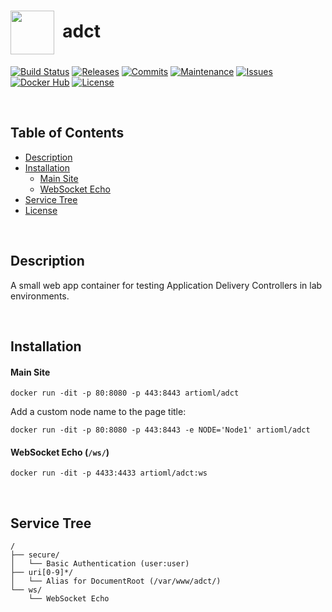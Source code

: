 # <img align="center" src="img/sno.svg" width="70">&nbsp;&nbsp;adct
[![Build Status](https://img.shields.io/travis/ArtiomL/adct.svg)](https://travis-ci.org/ArtiomL/adct)
[![Releases](https://img.shields.io/github/release/ArtiomL/adct.svg)](https://github.com/ArtiomL/adct/releases)
[![Commits](https://img.shields.io/github/commits-since/ArtiomL/adct/v1.0.5.svg?label=commits%20since)](https://github.com/ArtiomL/adct/commits/master)
[![Maintenance](https://img.shields.io/maintenance/yes/2018.svg)](https://github.com/ArtiomL/adct/graphs/code-frequency)
[![Issues](https://img.shields.io/github/issues/ArtiomL/adct.svg)](https://github.com/ArtiomL/adct/issues)
[![Docker Hub](https://img.shields.io/docker/pulls/artioml/adct.svg)](https://hub.docker.com/r/artioml/adct/)
[![License](https://img.shields.io/badge/license-MIT-blue.svg)](/LICENSE)

&nbsp;&nbsp;

## Table of Contents
- [Description](#description)
- [Installation](#installation)
	- [Main Site](#main-site)
	- [WebSocket Echo](#websocket-echo)
- [Service Tree](#service-tree)
- [License](LICENSE)

&nbsp;&nbsp;

## Description

A small web app container for testing Application Delivery Controllers in lab environments.

&nbsp;&nbsp;

## Installation

#### Main Site
```shell
docker run -dit -p 80:8080 -p 443:8443 artioml/adct
```

Add a custom node name to the page title:

```shell
docker run -dit -p 80:8080 -p 443:8443 -e NODE='Node1' artioml/adct
```

#### WebSocket Echo (`/ws/`)
```shell
docker run -dit -p 4433:4433 artioml/adct:ws
```

&nbsp;&nbsp;

## Service Tree
```
/
├── secure/
│   └── Basic Authentication (user:user)
├── uri[0-9]*/
│   └── Alias for DocumentRoot (/var/www/adct/)
└── ws/
    └── WebSocket Echo
```
